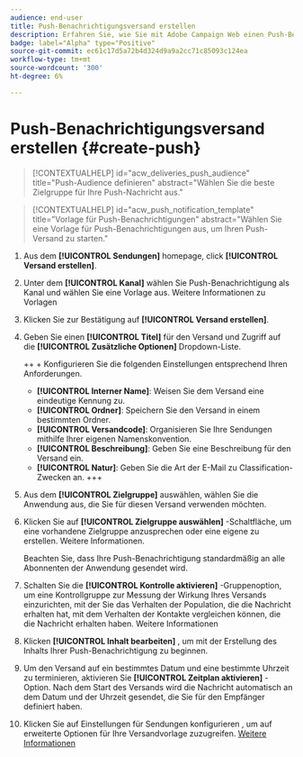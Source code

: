 ```yaml
---
audience: end-user
title: Push-Benachrichtigungsversand erstellen
description: Erfahren Sie, wie Sie mit Adobe Campaign Web einen Push-Benachrichtigungsversand erstellen
badge: label="Alpha" type="Positive"
source-git-commit: ec61c17d5a72b4d324d9a9a2cc71c85093c124ea
workflow-type: tm+mt
source-wordcount: '300'
ht-degree: 6%

---
```


# Push-Benachrichtigungsversand erstellen {#create-push}

>[!CONTEXTUALHELP]
>id="acw_deliveries_push_audience"
>title="Push-Audience definieren"
>abstract="Wählen Sie die beste Zielgruppe für Ihre Push-Nachricht aus."

>[!CONTEXTUALHELP]
>id="acw_push_notification_template"
>title="Vorlage für Push-Benachrichtigungen"
>abstract="Wählen Sie eine Vorlage für Push-Benachrichtigungen aus, um Ihren Push-Versand zu starten."

1. Aus dem **[!UICONTROL Sendungen]** homepage, click **[!UICONTROL Versand erstellen]**.

1. Unter dem **[!UICONTROL Kanal]** wählen Sie Push-Benachrichtigung als Kanal und wählen Sie eine Vorlage aus. Weitere Informationen zu Vorlagen

1. Klicken Sie zur Bestätigung auf **[!UICONTROL Versand erstellen]**.

1. Geben Sie einen **[!UICONTROL Titel]** für den Versand und Zugriff auf die **[!UICONTROL Zusätzliche Optionen]** Dropdown-Liste.

   ++ + Konfigurieren Sie die folgenden Einstellungen entsprechend Ihren Anforderungen.
   * **[!UICONTROL Interner Name]**: Weisen Sie dem Versand eine eindeutige Kennung zu.
   * **[!UICONTROL Ordner]**: Speichern Sie den Versand in einem bestimmten Ordner.
   * **[!UICONTROL Versandcode]**: Organisieren Sie Ihre Sendungen mithilfe Ihrer eigenen Namenskonvention.
   * **[!UICONTROL Beschreibung]**: Geben Sie eine Beschreibung für den Versand ein.
   * **[!UICONTROL Natur]**: Geben Sie die Art der E-Mail zu Classification-Zwecken an.
+++

1. Aus dem **[!UICONTROL Zielgruppe]** auswählen, wählen Sie die Anwendung aus, die Sie für diesen Versand verwenden möchten.

1. Klicken Sie auf **[!UICONTROL Zielgruppe auswählen]** -Schaltfläche, um eine vorhandene Zielgruppe anzusprechen oder eine eigene zu erstellen. Weitere Informationen.

   Beachten Sie, dass Ihre Push-Benachrichtigung standardmäßig an alle Abonnenten der Anwendung gesendet wird.

1. Schalten Sie die **[!UICONTROL Kontrolle aktivieren]** -Gruppenoption, um eine Kontrollgruppe zur Messung der Wirkung Ihres Versands einzurichten, mit der Sie das Verhalten der Population, die die Nachricht erhalten hat, mit dem Verhalten der Kontakte vergleichen können, die die Nachricht erhalten haben. Weitere Informationen

1. Klicken **[!UICONTROL Inhalt bearbeiten]** , um mit der Erstellung des Inhalts Ihrer Push-Benachrichtigung zu beginnen.

1. Um den Versand auf ein bestimmtes Datum und eine bestimmte Uhrzeit zu terminieren, aktivieren Sie **[!UICONTROL Zeitplan aktivieren]** -Option. Nach dem Start des Versands wird die Nachricht automatisch an dem Datum und der Uhrzeit gesendet, die Sie für den Empfänger definiert haben.

1. Klicken Sie auf Einstellungen für Sendungen konfigurieren , um auf erweiterte Optionen für Ihre Versandvorlage zuzugreifen. [Weitere Informationen](../advanced-settings/delivery-settings.md)
